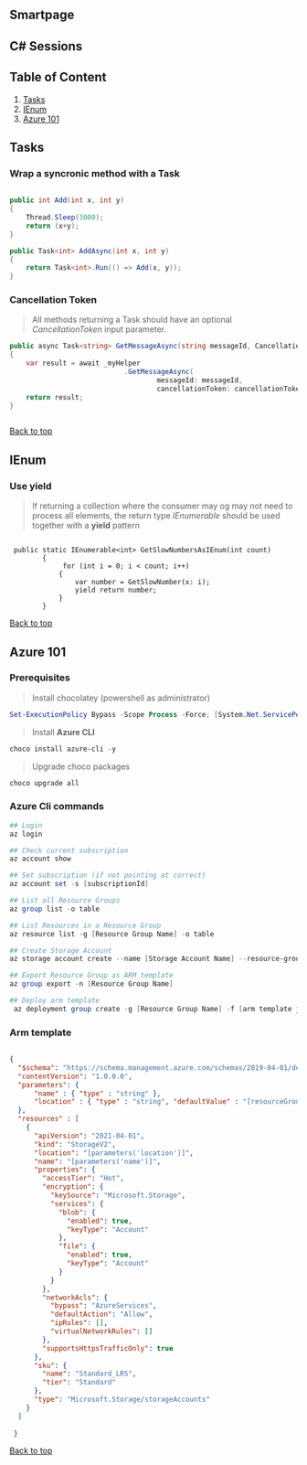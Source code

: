 ## Smartpage
## C# Sessions


## Table of Content
1. [Tasks](#tasks)
2. [IEnum](#ienum)
10. [Azure 101](#azure-101)





## Tasks

### Wrap a syncronic method with a Task

```csharp

public int Add(int x, int y)
{
    Thread.Sleep(3000);
    return (x+y);
}

public Task<int> AddAsync(int x, int y)
{
    return Task<int>.Run(() => Add(x, y));
}

```

### Cancellation Token

> All methods returning a Task should have an optional *CancellationToken* input parameter.

```csharp
public async Task<string> GetMessageAsync(string messageId, CancellationToken = default)
{
    var result = await _myHelper
                            .GetMessageAsync(
                                    messageId: messageId,
                                    cancellationToken: cancellationToken);
    return result;
}



```


[Back to top](#table-of-content)

## IEnum


### Use yield

> If returning a collection where the consumer may og may not need to process all elements, the return type *IEnumerable* should be used together with a **yield** pattern

```charp

 public static IEnumerable<int> GetSlowNumbersAsIEnum(int count)
        {
             for (int i = 0; i < count; i++)
            {
                var number = GetSlowNumber(x: i);
                yield return number;
            }
        }

```


[Back to top](#table-of-content)


## Azure 101

### Prerequisites

> Install chocolatey (powershell as administrator)

```powershell
Set-ExecutionPolicy Bypass -Scope Process -Force; [System.Net.ServicePointManager]::SecurityProtocol = [System.Net.ServicePointManager]::SecurityProtocol -bor 3072; iex ((New-Object System.Net.WebClient).DownloadString('https://community.chocolatey.org/install.ps1'))
```

> Install **Azure CLI**

```powershell
choco install azure-cli -y
```

> Upgrade choco packages

```powershell
choco upgrade all
```

### Azure Cli commands

```powershell
## Login
az login

## Check current subscription
az account show

## Set subscription (if not pointing at correct)
az account set -s [subscriptionId]

## List all Resource Groups
az group list -o table

## List Resources in a Resource Group
az resource list -g [Resource Group Name] -o table

## Create Storage Account
az storage account create --name [Storage Account Name] --resource-group [Resource Group Name] --location westeurope --access-tier hot --kind StorageV2 --sku Standard_LRS

## Export Resource Group as ARM template
az group export -n [Resource Group Name]

## Deploy arm template
 az deployment group create -g [Resource Group Name] -f [arm template json file location]


```


### Arm template

```json

{
  "$schema": "https://schema.management.azure.com/schemas/2019-04-01/deploymentTemplate.json#",
  "contentVersion": "1.0.0.0",
  "parameters": {
	  "name" : { "type" : "string" },
      "location" : { "type" : "string", "defaultValue" : "[resourceGroup().location]"}
  },
  "resources" : [
    {
      "apiVersion": "2021-04-01",
      "kind": "StorageV2",
      "location": "[parameters('location')]",
      "name": "[parameters('name')]",
      "properties": {
        "accessTier": "Hot",
        "encryption": {
          "keySource": "Microsoft.Storage",
          "services": {
            "blob": {
              "enabled": true,
              "keyType": "Account"
            },
            "file": {
              "enabled": true,
              "keyType": "Account"
            }
          }
        },
        "networkAcls": {
          "bypass": "AzureServices",
          "defaultAction": "Allow",
          "ipRules": [],
          "virtualNetworkRules": []
        },
        "supportsHttpsTrafficOnly": true
      },
      "sku": {
        "name": "Standard_LRS",
        "tier": "Standard"
      },
      "type": "Microsoft.Storage/storageAccounts"
    }
  ]
  
 }

```
[Back to top](#table-of-content)
